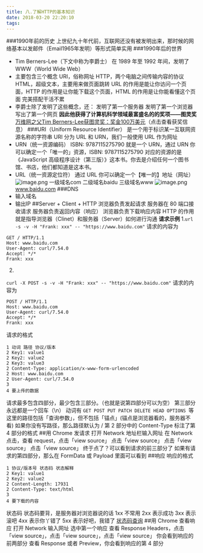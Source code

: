 ```yaml
---
title: 八.了解HTTP的基本知识
date: 2018-03-20 22:20:10
tags:
---
```

###1990年前的历史
上世纪九十年代前，互联网还没有被发明出来，那时候的网络基本以发邮件（Email1965年发明）等形式简单实用
###1990年后的世界
- Tim Berners-Lee（下文中称为李爵士） 在 1989 年至 1992 年间，发明了 WWW（World Wide Web）
- 主要包含三个概念
URI，俗称网址
HTTP，两个电脑之间传输内容的协议
HTML，超级文本，主要用来做页面跳转
URL 的作用是能让你访问一个页面，HTTP 的作用是让你能下载这个页面，HTML 的作用是让你能看懂这个页面
完美搭配干活不累
- 李爵士除了发明了这些概念，还：
发明了第一个服务器
发明了第一个浏览器
写出了第一个网页
**因此他获得了计算机科学领域最富盛名的的奖项——图灵奖**
[万维网之父Tim Berners-Lee获图灵奖：奖金100万美元](http://www.sohu.com/a/132077489_465975)（点击查看获奖信息）
###URI（Uniform Resource Identifier）
是一个用于标识某一互联网资源名称的字符串
URI 分为 URL 和 URN，我们一般使用 URL 作为网址
- URN（统一资源编码）
ISBN: 9787115275790 就是一个 URN，通过 URN 你可以确定一个「唯一的」资源，ISBN: 9787115275790 对应的资源的是《JavaScript 高级程序设计（第三版）》这本书。你去是介绍任何一个图书馆、书店，他们都知道是这本书。
- URL（统一资源定位符）
通过 URL 你可以确定一个【唯一的】地址（网址）
![image.png](https://upload-images.jianshu.io/upload_images/11007474-9b4b4e1e701230ec.png?imageMogr2/auto-orient/strip%7CimageView2/2/w/800)
一级域名com
二级域名baidu
三级域名www
![image.png](https://upload-images.jianshu.io/upload_images/11007474-fee6efd185027012.png?imageMogr2/auto-orient/strip%7CimageView2/2/w/800
)
www.baidu.com
###DNS
- 输入域名
- 输出IP
##Server + Client + HTTP
浏览器负责发起请求
服务器在 80 端口接收请求
服务器负责返回内容（响应）
浏览器负责下载响应内容
HTTP 的作用就是指导浏览器（Clinet）和服务器（Server）如何进行沟通
**请求示例**
1.`url -s -v -H "Frank: xxx" -- "https://www.baidu.com"`
请求的内容为
```
GET / HTTP/1.1
Host: www.baidu.com
User-Agent: curl/7.54.0
Accept: */*
Frank: xxx
```
2.
`curl -X POST -s -v -H "Frank: xxx" -- "https://www.baidu.com"`
请求的内容为
```
POST / HTTP/1.1
Host: www.baidu.com
User-Agent: curl/7.54.0
Accept: */*
Frank: xxx
```
请求的格式
```
1 动词 路径 协议/版本
2 Key1: value1
2 Key2: value2
2 Key3: value3
2 Content-Type: application/x-www-form-urlencoded
2 Host: www.baidu.com
2 User-Agent: curl/7.54.0
3 
4 要上传的数据
```
请求最多包含四部分，最少包含三部分。（也就是说第四部分可以为空）
第三部分永远都是一个回车（\n）
动词有 `GET POST PUT PATCH DELETE HEAD OPTIONS `等
这里的路径包括「查询参数」，但不包括「锚点」(锚点是浏览器看的，服务器不看)
如果你没有写路径，那么路径默认为 /
第 2 部分中的 Content-Type 标注了第 4 部分的格式
##用 Chrome 发请求
打开 Network
地址栏输入网址
在 Network 点击，查看 request，点击「view source」
点击「view source」
点击「view source」
点击「view source」
终于点了？可以看到请求的前三部分了
如果有请求的第四部分，那么在 FormData 或 Payload 里面可以看到
##响应
响应的格式
```
1 协议/版本号 状态码 状态解释
2 Key1: value1
2 Key2: value2
2 Content-Length: 17931
2 Content-Type: text/html
3
4 要下载的内容
```
状态码
状态码要背，是服务器对浏览器说的话
1xx 不常用
2xx 表示成功
3xx 表示滚吧
4xx 表示你丫错了
5xx 表示好吧，我错了
[状态码查询](http://www.runoob.com/http/http-status-codes.html)
##用 Chrome 查看响应
打开 Network
输入网址
选中第一个响应
查看 Response Headers，点击「view source」，点击「view source」，点击「view source」
你会看到响应的前两部分
查看 Response 或者 Preview，你会看到响应的第 4 部分